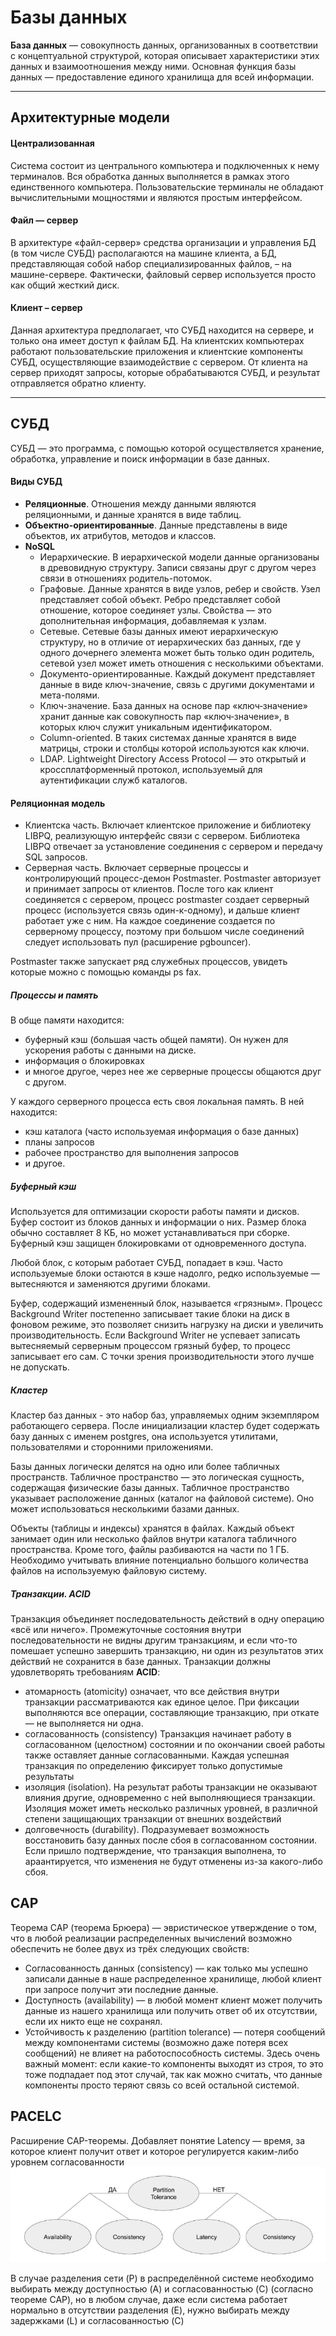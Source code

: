 # Базы данных
**База данных** — совокупность данных, организованных в соответствии с концептуальной структурой, которая описывает
характеристики этих данных и взаимоотношения между ними.
Основная функция базы данных — предоставление единого хранилища для всей информации.
____
## Архитектурные модели
#### Централизованная
Система состоит из центрального компьютера и подключенных к нему терминалов.
Вся обработка данных выполняется в рамках этого единственного компьютера.
Пользовательские терминалы не обладают вычислительными мощностями и являются простым интерфейсом.
#### Файл — сервер
В архитектуре «файл-сервер»  средства организации и управления БД (в том числе СУБД) располагаются на машине клиента, а БД, представляющая собой набор специализированных файлов, – на машине-сервере.
Фактически, файловый сервер используется просто как общий жесткий диск.
#### Клиент – сервер
Данная архитектура предполагает, что СУБД находится на сервере, и только она имеет доступ к файлам БД.
На клиентских компьютерах работают пользовательские приложения и клиентские компоненты СУБД, осуществляющие взаимодействие с сервером. От клиента на сервер приходят запросы, которые обрабатываются СУБД, и результат отправляется обратно клиенту.
____
## СУБД
СУБД — это программа, с помощью которой осуществляется хранение, обработка, управление и поиск информации в базе данных.
#### Виды СУБД
- **Реляционные**. Отношения между данными являются реляционными, и данные хранятся в виде таблиц.
- **Объектно-ориентированные**. Данные представлены в виде объектов, их атрибутов, методов и классов.
- **NoSQL**
    - Иерархические. В иерархической модели данные организованы в древовидную структуру. Записи связаны друг с другом через связи в отношениях родитель-потомок.
    - Графовые. Данные хранятся в виде узлов, ребер и свойств. Узел представляет собой объект. Ребро представляет собой отношение, которое соединяет узлы. Свойства — это дополнительная информация, добавляемая к узлам.
    - Сетевые. Сетевые базы данных имеют иерархическую структуру, но в отличие от иерархических баз данных, где у одного дочернего элемента может быть только один родитель, сетевой узел может иметь отношения с несколькими объектами.
    - Документо-ориентированные. Каждый документ представляет данные в виде ключ-значение, связь с другими документами и мета-полями.
    - Ключ-значение. База данных на основе пар «ключ‑значение» хранит данные как совокупность пар «ключ‑значение», в которых ключ служит уникальным идентификатором.
    - Column-oriented. В таких системах данные хранятся в виде матрицы, строки и столбцы которой используются как ключи.
    - LDAP. Lightweight Directory Access Protocol — это открытый и кроссплатформенный протокол, используемый для аутентификации служб каталогов.
#### Реляционная модель
- Клиентска часть. Включает клиентское приложение и библиотеку LIBPQ, реализующую интерфейс связи с сервером. Библиотека LIBPQ отвечает за установление соединения с сервером и передачу SQL запросов.
- Серверная часть. Включает серверные процессы и контролирующий процесс-демон Postmaster. Postmaster авторизует и принимает запросы от клиентов. После того как клиент соединяется с сервером, процесс postmaster создает серверный процесс (используется связь один-к-одному), и дальше клиент работает уже с ним. На каждое соединение создается по серверному процессу, поэтому при большом числе соединений следует использовать пул (расширение pgbouncer).

Postmaster также запускает ряд служебных процессов, увидеть которые можно с помощью команды ps fax.
##### Процессы и память
В обще памяти находится:
- буферный кэш (большая часть общей памяти). Он нужен для ускорения работы с данными на диске.
- информация о блокировках 
- и многое другое, через нее же серверные процессы общаются друг с другом.

У каждого серверного процесса есть своя локальная память. В ней находится:
- кэш каталога (часто используемая информация о базе данных)
- планы запросов
- рабочее пространство для выполнения запросов
- и другое.

##### Буферный кэш
Используется для оптимизации скорости работы памяти и дисков. Буфер состоит из блоков данных и информации о них.
Размер блока обычно составляет 8 КБ, но может устанавливаться при сборке.
Буферный кэш защищен блокировками от одновременного доступа.

Любой блок, с которым работает СУБД, попадает в кэш. Часто используемые блоки остаются в кэше надолго, редко используемые — вытесняются и заменяются другими блоками.

Буфер, содержащий измененный блок, называется «грязным».
Процесс Background Writer постепенно записывает такие блоки на диск в фоновом режиме, это позволяет снизить нагрузку на диски и увеличить производительность.
Если Background Writer не успевает записать вытесняемый серверным процессом грязный буфер, то процесс записывает его сам. С точки зрения производительности этого лучше не допускать.

##### Кластер
Кластер баз данных - это набор баз, управляемых одним экземпляром работающего сервера.
После инициализации кластер будет содержать базу данных с именем postgres, она используется утилитами, пользователями и сторонними приложениями.

Базы данных логически делятся на одно или более табличных пространств. Табличное пространство — это логическая сущность, содержащая физические базы данных. Табличное пространство указывает расположение данных (каталог на файловой системе).
Оно может использоваться несколькими базами данных.

Объекты (таблицы и индексы) хранятся в файлах.
Каждый объект занимает один или несколько файлов внутри каталога табличного пространства. Кроме того, файлы разбиваются на части по 1 ГБ.
Необходимо учитывать влияние потенциально большого количества файлов на используемую файловую систему.

##### Транзакции. ACID
Транзакция объединяет последовательность действий в одну операцию «всё или ничего».
Промежуточные состояния внутри последовательности не видны другим транзакциям, и если что-то помешает успешно завершить транзакцию, ни один из результатов этих действий не сохранится в базе данных.
Транзакции должны удовлетворять требованиям **ACID**:
- атомарность (atomicity) означает, что все действия внутри транзакции рассматриваются как единое целое. При фиксации выполняются все операции, составляющие транзакцию, при откате — не выполняется ни одна.
- согласованность (consistency) Транзакция начинает работу в согласованном (целостном) состоянии и по окончании своей работы также оставляет данные согласованными. Каждая успешная транзакция по определению фиксирует только допустимые результаты
- изоляция (isolation). На результат работы транзакции не оказывают влияния другие, одновременно с ней выполняющиеся транзакции. Изоляция может иметь несколько различных уровней, в различной степени защищающих транзакции от внешних воздействий
- долговечность (durability). Подразумевает возможность восстановить базу данных после сбоя в согласованном состоянии. Если пришло подтверждение, что транзакция выполнена, то араантируется, что изменения не будут отменены из-за какого-либо сбоя.

## CAP
Теорема CAP (теорема Брюера) — эвристическое утверждение о том, что в любой реализации распределенных вычислений возможно обеспечить не более двух из трёх следующих свойств:
- Согласованность данных (consistency) — как только мы успешно записали данные в наше распределенное хранилище, любой клиент при запросе получит эти последние данные.
- Доступность (availability) — в любой момент клиент может получить данные из нашего хранилища или получить ответ об их отсутствии, если их никто еще не сохранял.
- Устойчивость к разделению (partition tolerance) — потеря сообщений между компонентами системы (возможно даже потеря всех сообщений) не влияет на работоспособность системы. Здесь очень важный момент: если какие-то компоненты выходят из строя, то это тоже подпадает под этот случай, так как можно считать, что данные компоненты просто теряют связь со всей остальной системой.

## PACELC
Расширение CAP-теоремы.
Добавляет понятие Latency — время, за которое клиент получит ответ и которое регулируется каким-либо уровнем согласованности
![PACELC](https://github.com/JulianP-P/KnowledgeBase/blob/main/img1.png)

В случае разделения сети (P) в распределённой системе необходимо выбирать между доступностью (A) и согласованностью (C) (согласно теореме CAP), но в любом случае, даже если система работает нормально в отсутствии разделения (E), нужно выбирать между задержками (L) и согласованностью (C)
